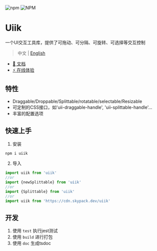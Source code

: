 ![npm](https://img.shields.io/npm/v/uiik?style=plastic)
![NPM](https://img.shields.io/npm/l/uiik)

# Uiik
一个UI交互工具库，提供了可拖动、可分隔、可旋转、可选择等交互控制
> 中文 | [English](./README.md)

- [📑 文档](https://holyhigh2.github.io/uiik/)
- [⚡ 在线体验](https://stackblitz.com/edit/uiik)

## 特性
- Draggable/Droppable/Splittable/rotatable/selectable/Resizable
- 可定制的CSS接口，如'uii-draggable-handle', 'uii-splittable-handle'...
- 丰富的配置选项

## 快速上手
1. 安装
```sh
npm i uiik
```
2. 导入
```ts
import uiik from 'uiik'
//or
import {newSplittable} from 'uiik'
//or
import {Splittable} from 'uiik'
//or
import uiik from 'https://cdn.skypack.dev/uiik'
```

## 开发
1. 使用 `test` 执行jest测试 
2. 使用 `build` 进行打包
3. 使用 `doc` 生成tsdoc